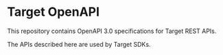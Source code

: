 # Target OpenAPI
This repository contains OpenAPI 3.0 specifications for Target REST APIs.

The APIs described here are used by Target SDKs.
